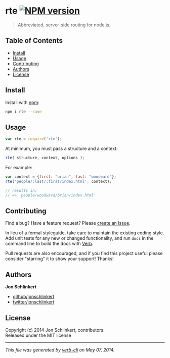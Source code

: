 # rte [![NPM version](https://badge.fury.io/js/rte.png)](http://badge.fury.io/js/rte)

> Abbreviated, server-side routing for node.js.

## Table of Contents

<!-- toc -->
* [Install](#install)
* [Usage](#usage)
* [Contributing](#contributing)
* [Authors](#authors)
* [License](#license)

<!-- toc stop -->
## Install
Install with [npm](npmjs.org):

```bash
npm i rte --save
```


## Usage

```js
var rte = require('rte');
```

At minimum, you must pass a structure and a context:

```js
rte( structure, context, options );
```

For example:

```js
var context = {first: "brian", last: "woodward"};
rte('people/:last/:first/index.html', context);

// results in:
// => 'people/woodward/brian/index.html'
```

## Contributing
Find a bug? Have a feature request? Please [create an Issue](https://github.com/jonschlinkert/rte/issues).

In lieu of a formal styleguide, take care to maintain the existing coding style. Add unit tests for any new or changed functionality,
and run `docs` in the command line to build the docs with [Verb](https://github.com/assemble/verb).

Pull requests are also encouraged, and if you find this project useful please consider "starring" it to show your support! Thanks!

## Authors

**Jon Schlinkert**

+ [github/jonschlinkert](https://github.com/jonschlinkert)
+ [twitter/jonschlinkert](http://twitter.com/jonschlinkert)

## License
Copyright (c) 2014 Jon Schlinkert, contributors.  
Released under the MIT license

***

_This file was generated by [verb-cli](https://github.com/assemble/verb-cli) on May 07, 2014._